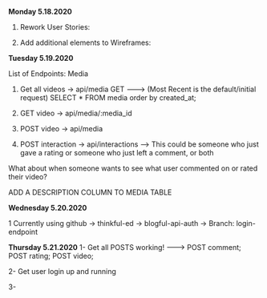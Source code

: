 **Monday 5.18.2020**
1. Rework User Stories:

2. Add additional elements to Wireframes:

**Tuesday 5.19.2020**

List of Endpoints:
Media
1. Get all videos -> api/media GET
---> (Most Recent is the default/initial request) SELECT * FROM media order by created_at;

2. GET video -> api/media/:media_id

3. POST video -> api/media

4. POST interaction -> api/interactions
--> This could be someone who just gave a rating
    or someone who just left a comment, or both

What about when someone wants to see what user commented on or rated their video?


ADD A DESCRIPTION COLUMN TO MEDIA TABLE

**Wednesday 5.20.2020**

1 Currently using github -> thinkful-ed -> blogful-api-auth -> Branch: login-endpoint 

**Thursday 5.21.2020**
1- Get all POSTS working!
---> POST comment; POST rating; POST video;

2- Get user login up and running 

3- 